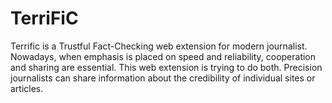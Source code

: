 # TerriFiC
Terrific is a Trustful Fact-Checking web extension for modern journalist. Nowadays, when emphasis is placed on speed and reliability, cooperation and sharing are essential. This web extension is trying to do both. Precision journalists can share information about the credibility of individual sites or articles.
